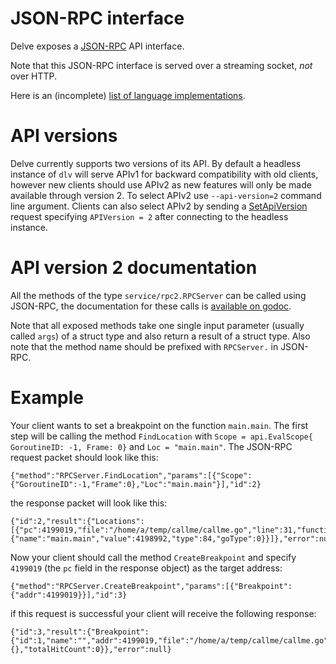 # JSON-RPC interface

Delve exposes a [JSON-RPC](http://json-rpc.org/) API interface. 

Note that this JSON-RPC interface is served over a streaming socket, *not* over HTTP.

Here is an (incomplete) [list of language implementations](http://json-rpc.org/wiki/implementations).

# API versions

Delve currently supports two versions of its API. By default a headless instance of `dlv` will serve APIv1 for backward compatibility with old clients, however new clients should use APIv2 as new features will only be made available through version 2. To select APIv2 use `--api-version=2` command line argument. 
Clients can also select APIv2 by sending a [SetApiVersion](https://godoc.org/github.com/gadelkareem/delve/service/rpccommon#RPCServer.SetApiVersion) request specifying `APIVersion = 2` after connecting to the headless instance.

# API version 2 documentation

All the methods of the type `service/rpc2.RPCServer` can be called using JSON-RPC, the documentation for these calls is [available on godoc](https://godoc.org/github.com/gadelkareem/delve/service/rpc2#RPCServer). 

Note that all exposed methods take one single input parameter (usually called `args`) of a struct type and also return a result of a struct type. Also note that the method name should be prefixed with `RPCServer.` in JSON-RPC.

# Example

Your client wants to set a breakpoint on the function `main.main`.
The first step will be calling the method `FindLocation` with `Scope = api.EvalScope{ GoroutineID: -1, Frame: 0}` and `Loc = "main.main"`. The JSON-RPC request packet should look like this:

```
{"method":"RPCServer.FindLocation","params":[{"Scope":{"GoroutineID":-1,"Frame":0},"Loc":"main.main"}],"id":2}
```

the response packet will look like this:

```
{"id":2,"result":{"Locations":[{"pc":4199019,"file":"/home/a/temp/callme/callme.go","line":31,"function":{"name":"main.main","value":4198992,"type":84,"goType":0}}]},"error":null}
```

Now your client should call the method `CreateBreakpoint` and specify `4199019` (the `pc` field in the response object) as the target address:

```
{"method":"RPCServer.CreateBreakpoint","params":[{"Breakpoint":{"addr":4199019}}],"id":3}
```

if this request is successful your client will receive the following response:

```
{"id":3,"result":{"Breakpoint":{"id":1,"name":"","addr":4199019,"file":"/home/a/temp/callme/callme.go","line":31,"functionName":"main.main","Cond":"","continue":false,"goroutine":false,"stacktrace":0,"LoadArgs":null,"LoadLocals":null,"hitCount":{},"totalHitCount":0}},"error":null}
```
